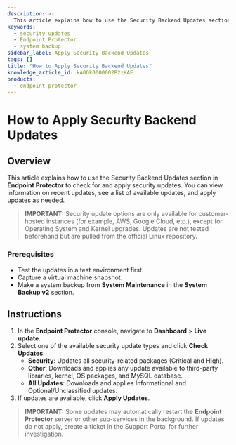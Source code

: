 ```yaml
---
description: >-
  This article explains how to use the Security Backend Updates section in Endpoint Protector to check for and apply security updates.
keywords:
  - security updates
  - Endpoint Protector
  - system backup
sidebar_label: Apply Security Backend Updates
tags: []
title: "How to Apply Security Backend Updates"
knowledge_article_id: kA0Qk0000002B2zKAE
products:
  - endpoint-protector
---
```


# How to Apply Security Backend Updates

## Overview

This article explains how to use the Security Backend Updates section in **Endpoint Protector** to check for and apply security updates. You can view information on recent updates, see a list of available updates, and apply updates as needed.

> **IMPORTANT:** Security update options are only available for customer-hosted instances (for example, AWS, Google Cloud, etc.), except for Operating System and Kernel upgrades. Updates are not tested beforehand but are pulled from the official Linux repository.

### Prerequisites

- Test the updates in a test environment first.
- Capture a virtual machine snapshot.
- Make a system backup from **System Maintenance** in the **System Backup v2** section.

## Instructions

1. In the **Endpoint Protector** console, navigate to **Dashboard** > **Live update**.
2. Select one of the available security update types and click **Check Updates**:
   - **Security**: Updates all security-related packages (Critical and High).
   - **Other**: Downloads and applies any update available to third-party libraries, kernel, OS packages, and MySQL database.
   - **All Updates**: Downloads and applies Informational and Optional/Unclassified updates.
3. If updates are available, click **Apply Updates**.

> **IMPORTANT:** Some updates may automatically restart the **Endpoint Protector** server or other sub-services in the background. If updates do not apply, create a ticket in the Support Portal for further investigation.